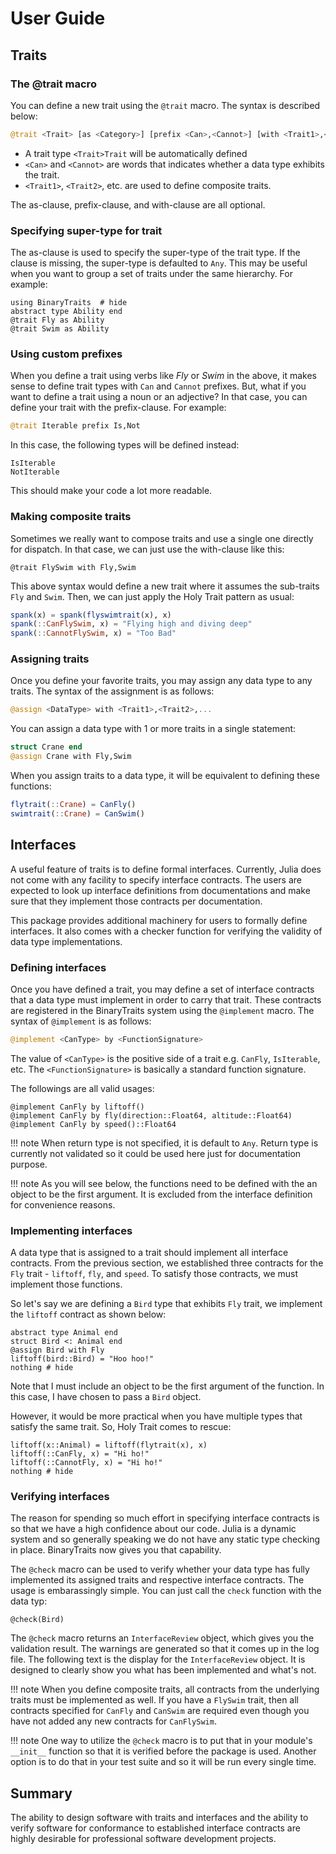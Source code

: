 # User Guide

## Traits

### The @trait macro

You can define a new trait using the `@trait` macro.
The syntax is described below:

```julia
@trait <Trait> [as <Category>] [prefix <Can>,<Cannot>] [with <Trait1>,<Trait2>,...]
```

* A trait type `<Trait>Trait` will be automatically defined
* `<Can>` and `<Cannot>` are words that indicates whether a data type exhibits the trait.
* `<Trait1>`, `<Trait2>`, etc. are used to define composite traits.

The as-clause, prefix-clause, and with-clause are all optional.

### Specifying super-type for trait

The as-clause is used to specify the super-type of the trait type.
If the clause is missing, the super-type is defaulted to `Any`.
This may be useful when you want to group a set of traits under the
same hierarchy.  For example:

```@example guide
using BinaryTraits  # hide
abstract type Ability end
@trait Fly as Ability
@trait Swim as Ability
```

### Using custom prefixes

When you define a trait using verbs like *Fly* or *Swim* in the above, it makes sense to define
trait types with `Can` and `Cannot` prefixes.  But, what if you want to define a trait using a
noun or an adjective? In that case, you can define your trait with the prefix-clause.
For example:

```julia
@trait Iterable prefix Is,Not
```

In this case, the following types will be defined instead:
```
IsIterable
NotIterable
```

This should make your code a lot more readable.

### Making composite traits

Sometimes we really want to compose traits and use a single one directly
for dispatch.  In that case, we can just use the with-clause like this:

```@example guide
@trait FlySwim with Fly,Swim
```

This above syntax would define a new trait where it assumes the
sub-traits `Fly` and `Swim`.  Then, we can just apply the Holy Trait
pattern as usual:

```julia
spank(x) = spank(flyswimtrait(x), x)
spank(::CanFlySwim, x) = "Flying high and diving deep"
spank(::CannotFlySwim, x) = "Too Bad"
```

### Assigning traits

Once you define your favorite traits, you may assign any data type to any traits.
The syntax of the assignment is as follows:

```julia
@assign <DataType> with <Trait1>,<Trait2>,...
```

You can assign a data type with 1 or more traits in a single statement:

```julia
struct Crane end
@assign Crane with Fly,Swim
```

When you assign traits to a data type, it will be equivalent to defining
these functions:

```julia
flytrait(::Crane) = CanFly()
swimtrait(::Crane) = CanSwim()
```

## Interfaces

A useful feature of traits is to define formal interfaces.  Currently, Julia does not
come with any facility to specify interface contracts.  The users are expected to
look up interface definitions from documentations and make sure that they implement
those contracts per documentation.

This package provides additional machinery for users to formally define interfaces.
It also comes with a checker function for verifying the validity of data
type implementations.

### Defining interfaces

Once you have defined a trait, you may define a set of interface contracts that a
data type must implement in order to carry that trait.  These contracts are registered
in the BinaryTraits system using the `@implement` macro.
The syntax of `@implement` is as follows:

```julia
@implement <CanType> by <FunctionSignature>
```

The value of `<CanType>` is the positive side of a trait e.g. `CanFly`, `IsIterable`,
etc.  The `<FunctionSignature>` is basically a standard function signature.

The followings are all valid usages:

```@example guide
@implement CanFly by liftoff()
@implement CanFly by fly(direction::Float64, altitude::Float64)
@implement CanFly by speed()::Float64
```

!!! note
    When return type is not specified, it is default to `Any`.
    Return type is currently not validated so it could be used here
    just for documentation purpose.

!!! note
    As you will see below, the functions need to be defined with the
    an object to be the first argument.  It is excluded from the interface
    definition for convenience reasons.

### Implementing interfaces

A data type that is assigned to a trait should implement all interface contracts.
From the previous section, we established three contracts for the `Fly` trait -
`liftoff`, `fly`, and `speed`. To satisfy those contracts, we must implement those functions.

So let's say we are defining a `Bird` type that exhibits `Fly` trait, we implement
the `liftoff` contract as shown below:

```@example guide
abstract type Animal end
struct Bird <: Animal end
@assign Bird with Fly
liftoff(bird::Bird) = "Hoo hoo!"
nothing # hide
```

Note that I must include an object to be the first argument of the function.
In this case, I have chosen to pass a `Bird` object.

However, it would be more practical when you have multiple types that satisfy
the same trait.  So, Holy Trait comes to rescue:

```@example guide
liftoff(x::Animal) = liftoff(flytrait(x), x)
liftoff(::CanFly, x) = "Hi ho!"
liftoff(::CannotFly, x) = "Hi ho!"
nothing # hide
```

### Verifying interfaces

The reason for spending so much effort in specifying interface contracts is
so that we have a high confidence about our code.  Julia is a dynamic system
and so generally speaking we do not have any static type checking in place.
BinaryTraits now gives you that capability.

The `@check` macro can be used to verify whether your data type has fully
implemented its assigned traits and respective interface contracts.  The usage
is embarassingly simple.  You can just call the `check` function with the
data typ:

```@repl guide
@check(Bird)
```

The `@check` macro returns an `InterfaceReview` object, which gives you the
validation result.  The warnings are generated so that it comes up in the log file.
The following text is the display for the `InterfaceReview` object.  It is designed
to clearly show you what has been implemented and what's not.

!!! note
    When you define composite traits, all contracts from the underlying traits must be
    implemented as well.  If you have a `FlySwim` trait, then all contracts specified
    for `CanFly` and `CanSwim` are required even though you have not added any new
    contracts for `CanFlySwim`.

!!! note
    One way to utilize the `@check` macro is to put that in your module's `__init__` function
    so that it is verified before the package is used.  Another option is to do that in your
    test suite and so it will be run every single time.

## Summary

The ability to design software with traits and interfaces and the ability to verify
software for conformance to established interface contracts are highly desirable for
professional software development projects.
